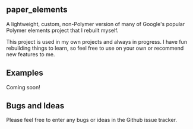 paper_elements
--------------

A lightweight, custom, non-Polymer version of many of Google's popular Polymer elements
project that I rebuilt myself.

This project is used in my own projects and always in progress. I have fun rebuilding
things to learn, so feel free to use on your own or recommend new features to me.

Examples
--------

Coming soon!

Bugs and Ideas
--------------

Please feel free to enter any bugs or ideas in the Github issue tracker.